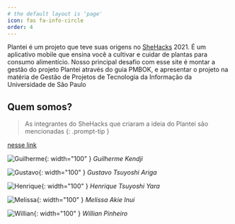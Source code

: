 ```yaml
---
# the default layout is 'page'
icon: fas fa-info-circle
order: 4
---
```


Plantei é um projeto que teve suas origens no [SheHacks](https://shehacks.xyz) 2021. É um aplicativo mobile que ensina você a cultivar e cuidar de
plantas para consumo alimentício. Nosso principal desafio com esse site é montar a gestão do projeto Plantei através do guia PMBOK, e apresentar o
projeto na matéria de Gestão de Projetos de Tecnologia da Informação da Universidade de São Paulo

## Quem somos?

> As integrantes do SheHacks que criaram a ideia do Plantei são mencionadas
{: .prompt-tip }

[nesse link](https://github.com/willpinha/usp-gpti-plantei/blob/main/README.md)

![Guilherme](https://user-images.githubusercontent.com/86596621/193375670-9c84a9a9-de3c-4528-8f11-ae3d231bd18d.png){: width="100" }
_Guilherme Kendji_

![Gustavo](https://user-images.githubusercontent.com/86596621/193375562-26b6d044-1ee9-4c51-899a-6acb8a90b963.png){: width="100" }
_Gustavo Tsuyoshi Ariga_

![Henrique](https://user-images.githubusercontent.com/86596621/193375584-0ea66b2f-d8dc-41ed-a1b7-52161ec248f5.png){: width="100" }
_Henrique Tsuyoshi Yara_

![Melissa](https://user-images.githubusercontent.com/86596621/193375395-93e7e75c-c80c-432f-afee-fb13f0f00d46.png){: width="100" }
_Melissa Akie Inui_

![Willian](https://user-images.githubusercontent.com/86596621/193375505-cd9fe556-7194-414f-a0a6-afe9dc5d41b8.png){: width="100" }
_Willian Pinheiro_
